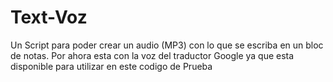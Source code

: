 # Text-Voz
Un  Script para poder crear un audio (MP3)  con lo que se escriba en un bloc de notas.
Por ahora esta con la voz del traductor Google ya que esta disponible para utilizar en este codigo de Prueba